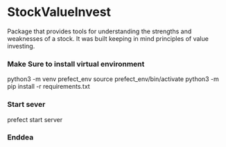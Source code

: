 # StockValueInvest
Package that provides tools for understanding the strengths and weaknesses of a stock.  It was built keeping in mind principles of value investing.

### Make Sure to install virtual environment
python3 -m venv prefect_env
source prefect_env/bin/activate
python3 -m pip install -r requirements.txt

### Start sever
prefect start server

### Enddea

